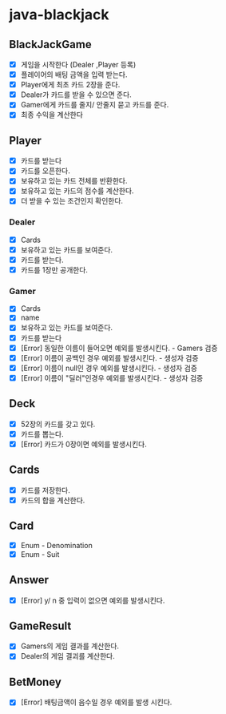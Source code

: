 # java-blackjack

## BlackJackGame

- [x] 게임을 시작한다 (Dealer ,Player 등록)
- [x] 플레이어의 배팅 금액을 입력 받는다.
- [x] Player에게 최초 카드 2장을 준다.
- [x] Dealer가 카드를 받을 수 있으면 준다.
- [x] Gamer에게 카드를 줄지/ 안줄지 묻고 카드를 준다.
- [x] 최종 수익을 계산한다

## Player <Interface>

- [x] 카드를 받는다
- [x] 카드를 오픈한다.
- [x] 보유하고 있는 카드 전체를 반환한다.
- [x] 보유하고 있는 카드의 점수를 계산한다.
- [x] 더 받을 수 있는 조건인지 확인한다.

### Dealer

- [x] Cards
- [x] 보유하고 있는 카드를 보여준다.
- [x] 카드를 받는다.
- [x] 카드를 1장만 공개한다.

### Gamer

- [x] Cards
- [x] name
- [x] 보유하고 있는 카드를 보여준다.
- [x] 카드를 받는다
- [x] [Error] 동일한 이름이 들어오면 예외를 발생시킨다. - Gamers 검증
- [x] [Error] 이름이 공백인 경우 예외를 발생시킨다. - 생성자 검증
- [x] [Error] 이름이 null인 경우 예외를 발생시킨다. - 생성자 검증
- [x] [Error] 이름이 "딜러"인경우 예외를 발생시킨다. - 생성자 검증

## Deck

- [x] 52장의 카드를 갖고 있다.
- [x] 카드를 뽑는다.
- [x] [Error] 카드가 0장이면 예외를 발생시킨다.

## Cards

- [x] 카드를 저장한다.
- [x] 카드의 합을 계산한다.

## Card

- [x] Enum - Denomination
- [x] Enum - Suit

## Answer

- [x] [Error] y/ n 중 입력이 없으면 예외를 발생시킨다.

## GameResult

- [x] Gamers의 게임 결과를 계산한다.
- [x] Dealer의 게임 결괴를 계산한다.

## BetMoney
- [x] [Error] 배팅금액이 음수일 경우 예외를 발생 시킨다.